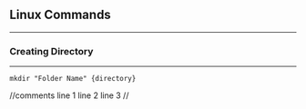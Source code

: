 ## Linux Commands 
---
### Creating Directory
---
 ```
 mkdir "Folder Name" {directory}
```
 //comments
 line 1
 line 2
 line 3
//
